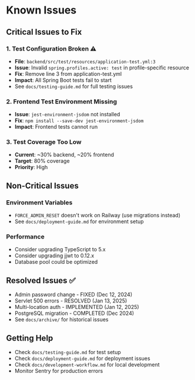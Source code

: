 # Known Issues

## Critical Issues to Fix

### 1. Test Configuration Broken ⚠️
- **File**: `backend/src/test/resources/application-test.yml:3`
- **Issue**: Invalid `spring.profiles.active: test` in profile-specific resource
- **Fix**: Remove line 3 from application-test.yml
- **Impact**: All Spring Boot tests fail to start
- See `docs/testing-guide.md` for full testing issues

### 2. Frontend Test Environment Missing
- **Issue**: `jest-environment-jsdom` not installed
- **Fix**: `npm install --save-dev jest-environment-jsdom`
- **Impact**: Frontend tests cannot run

### 3. Test Coverage Too Low
- **Current**: ~30% backend, ~20% frontend
- **Target**: 80% coverage
- **Priority**: High

## Non-Critical Issues

### Environment Variables
- `FORCE_ADMIN_RESET` doesn't work on Railway (use migrations instead)
- See `docs/deployment-guide.md` for environment setup

### Performance
- Consider upgrading TypeScript to 5.x
- Consider upgrading jjwt to 0.12.x
- Database pool could be optimized

## Resolved Issues ✅
- Admin password change - FIXED (Dec 12, 2024)
- Servlet 500 errors - RESOLVED (Jan 13, 2025)
- Multi-location auth - IMPLEMENTED (Jan 12, 2025)
- PostgreSQL migration - COMPLETED (Dec 2024)
- See `docs/archive/` for historical issues

## Getting Help
- Check `docs/testing-guide.md` for test setup
- Check `docs/deployment-guide.md` for deployment issues
- Check `docs/development-workflow.md` for local development
- Monitor Sentry for production errors